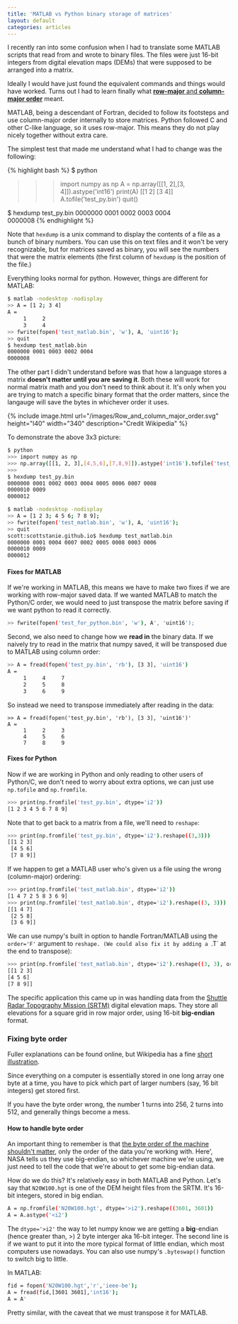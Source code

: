 ```yaml
---
title: 'MATLAB vs Python binary storage of matrices'
layout: default
categories: articles
---
```


I recently ran into some confusion when I had to translate some MATLAB scripts that read from and wrote to binary files.
The files were just 16-bit integers from digital elevation maps (DEMs) that were supposed to be arranged into a matrix.

Ideally I would have just found the equivalent commands and things would have worked.
Turns out I had to learn finally what [**row-major** and **column-major order**](https://en.wikipedia.org/wiki/Row-_and_column-major_order) meant.

MATLAB, being a descendant of Fortran, decided to follow its footsteps and use column-major order internally to store matrices. 
Python followed C and other C-like language, so it uses row-major.
This means they do not play nicely together without extra care.

The simplest test that made me understand what I had to change was the following:

{% highlight bash %}
$ python
>>> import numpy as np
>>> A = np.array([[1, 2],[3, 4]]).astype('int16')
>>> print(A)
[[1 2]
 [3 4]]
>>> A.tofile('test_py.bin')
>>> quit()

$ hexdump test_py.bin
0000000 0001 0002 0003 0004                    
0000008
{% endhighlight %}


Note that `hexdump` is a unix command to display the contents of a file as a bunch of binary numbers.
You can use this on text files and it won't be very recognizable, but for matrices saved as binary, you will see the numbers that were the matrix elements (the first column of `hexdump` is the position of the file.)

Everything looks normal for python.
However, things are different for MATLAB:

```bash
$ matlab -nodesktop -nodisplay
>> A = [1 2; 3 4]
A =
     1     2
     3     4
>> fwrite(fopen('test_matlab.bin', 'w'), A, 'uint16');
>> quit
$ hexdump test_matlab.bin
0000000 0001 0003 0002 0004                    
0000008
```


The other part I didn't understand before was that how a language stores a matrix **doesn't matter until you are saving it**.
Both these will work for normal matrix math and you don't need to think about it.
It's only when you are trying to match a specific binary format that the order matters, since the langauge will save the bytes in whichever order it uses.

{% include image.html url="/images/Row_and_column_major_order.svg" height="l40" width="340" description="Credit Wikipedia" %}


To demonstrate the above 3x3 picture:

```bash
$ python
>>> import numpy as np
>>> np.array([[1, 2, 3],[4,5,6],[7,8,9]]).astype('int16').tofile('test_py.bin')
>>> 
$ hexdump test_py.bin
0000000 0001 0002 0003 0004 0005 0006 0007 0008
0000010 0009                                   
0000012
```

```bash
$ matlab -nodesktop -nodisplay
>> A = [1 2 3; 4 5 6; 7 8 9];
>> fwrite(fopen('test_matlab.bin', 'w'), A, 'uint16');
>> quit
scott:scottstanie.github.io$ hexdump test_matlab.bin
0000000 0001 0004 0007 0002 0005 0008 0003 0006
0000010 0009                                   
0000012
```


#### Fixes for MATLAB

If we're working in MATLAB, this means we have to make two fixes if we are working with row-major saved data.
If we wanted MATLAB to match the Python/C order, we would need to just transpose the matrix before saving if we want python to read it correctly.

```bash
>> fwrite(fopen('test_for_python.bin', 'w'), A', 'uint16');
```

Second, we also need to change how we **read in** the binary data.
If we naively try to read in the matrix that numpy saved, it will be transposed due to MATLAB using column order:
```bash
>> A = fread(fopen('test_py.bin', 'rb'), [3 3], 'uint16')
A =
     1     4     7
     2     5     8
     3     6     9
```
So instead we need to transpose immediately after reading in the data:
```
>> A = fread(fopen('test_py.bin', 'rb'), [3 3], 'uint16')'
A =
     1     2     3
     4     5     6
     7     8     9
```

#### Fixes for Python

Now if we are working in Python and only reading to other users of Python/C, we don't need to worry about extra options, we can just use `np.tofile` and `np.fromfile`.
```bash
>>> print(np.fromfile('test_py.bin', dtype='i2'))
[1 2 3 4 5 6 7 8 9]
```

Note that to get back to a matrix from a file, we'll need to `reshape`:
```bash
>>> print(np.fromfile('test_py.bin', dtype='i2').reshape((3,3)))
[[1 2 3]
 [4 5 6]
 [7 8 9]]
```

If we happen to get a MATLAB user who's given us a file using the wrong (column-major) ordering:

```bash
>>> print(np.fromfile('test_matlab.bin', dtype='i2'))
[1 4 7 2 5 8 3 6 9]
>>> print(np.fromfile('test_matlab.bin', dtype='i2').reshape((3, 3)))
[[1 4 7]
 [2 5 8]
 [3 6 9]]
```

We can use numpy's built in option to handle Fortran/MATLAB using the `order='F'` argument to `reshape.
(We could also fix it by adding a `.T` at the end to transpose):

```bash
>>> print(np.fromfile('test_matlab.bin', dtype='i2').reshape((3, 3), order='F'))
[[1 2 3]
[4 5 6]
[7 8 9]]
```

The specific application this came up in was handling data from the [Shuttle Radar Topography Mission (SRTM)](https://www2.jpl.nasa.gov/srtm/faq.html) digital elevation maps.
They store all elevations for a square grid in row major order, using 16-bit **big-endian** format.

### Fixing byte order

Fuller explanations can be found online, but Wikipedia has a fine [short illustration](https://en.wikipedia.org/wiki/Endianness#Illustration).

Since everything on a computer is essentially stored in one long array one byte at a time, you have to pick which part of larger numbers (say, 16 bit integers) get stored first.

If you have the byte order wrong, the number 1 turns into 256, 2 turns into 512, and generally things become a mess.

#### How to handle byte order

An important thing to remember is that [the byte order of the machine shouldn't matter](https://commandcenter.blogspot.com/2012/04/byte-order-fallacy.html), only the order of the data you're working with.
Here', NASA tells us they use big-endian, so whichever machine we're using, we just need to tell the code that we're about to get some big-endian data.

How do we do this? It's relatively easy in both MATLAB and Python.
Let's say that `N20W100.hgt` is one of the DEM height files from the SRTM.
It's 16-bit integers, stored in big endian.

```bash
A = np.fromfile('N20W100.hgt', dtype='>i2').reshape((3601, 3601))
A = A.astype('<i2')
```

The `dtype='>i2'` the way to let numpy know we are getting a **big**-endian (hence greater than, >) 2 byte interger aka 16-bit integer.
The second line is if we want to put it into the more typical format of little endian, which most computers use nowadays.
You can also use numpy's `.byteswap()` function to switch big to little.

In MATLAB:
```bash
fid = fopen('N20W100.hgt','r','ieee-be');
A = fread(fid,[3601 3601],'int16');
A = A'
```
Pretty similar, with the caveat that we must transpose it for MATLAB.



